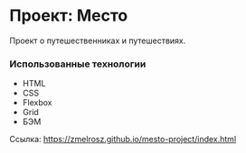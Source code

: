 # Проект: Место

Проект о путешественниках и путешествиях.

### Использованные технологии

- HTML
- CSS
- Flexbox
- Grid
- БЭМ

Ссылка: https://zmelrosz.github.io/mesto-project/index.html

